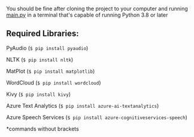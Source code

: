 You should be fine after cloning the project to your computer and running 
<a href="https://github.com/scraptechguy/SpeechCheck/blob/main/main.py" target="_blank">main.py</a> in a terminal that's capable of running Python 3.8 or later


## Required Libraries: 

PyAudio (`$ pip install pyaudio`)

NLTK (`$ pip install nltk`)

MatPlot (`$ pip install matplotlib`)

WordCloud (`$ pip install wordcloud`)

Kivy (`$ pip install kivy`)

Azure Text Analytics (`$ pip install azure-ai-textanalytics`)

Azure Speech Services (`$ pip install azure-cognitiveservices-speech`)

*commands without brackets
